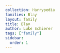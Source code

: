 ```yaml
---
collection: Harrypedia
families: Blay
layout: family
title: Blay
author: Luke Schierer
tags: ["family"]
sidebar:
  order: 1
---
```

